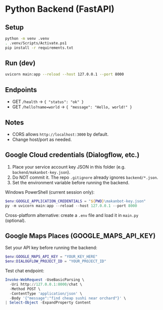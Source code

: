 # Python Backend (FastAPI)

## Setup

```bash
python -m venv .venv
. .venv/Scripts/Activate.ps1
pip install -r requirements.txt
```

## Run (dev)

```bash
uvicorn main:app --reload --host 127.0.0.1 --port 8000
```

## Endpoints

- GET `/health` -> `{ "status": "ok" }`
- GET `/hello?name=world` -> `{ "message": "Hello, world!" }`

## Notes

- CORS allows `http://localhost:3000` by default.
- Change host/port as needed.

## Google Cloud credentials (Dialogflow, etc.)

1. Place your service account key JSON in this folder (e.g. `backend/makanbot-key.json`).
2. Do NOT commit it. The repo `.gitignore` already ignores `backend/*.json`.
3. Set the environment variable before running the backend.

Windows PowerShell (current session only):

```powershell
$env:GOOGLE_APPLICATION_CREDENTIALS = "${PWD}\makanbot-key.json"
py -m uvicorn main:app --reload --host 127.0.0.1 --port 8000
```

Cross-platform alternative: create a `.env` file and load it in `main.py` (optional).

## Google Maps Places (GOOGLE_MAPS_API_KEY)

Set your API key before running the backend:

```powershell
$env:GOOGLE_MAPS_API_KEY = "YOUR_KEY_HERE"
$env:DIALOGFLOW_PROJECT_ID = "YOUR_PROJECT_ID"
```

Test chat endpoint:

```powershell
Invoke-WebRequest -UseBasicParsing \
  -Uri http://127.0.0.1:8000/chat \
  -Method POST \
  -ContentType 'application/json' \
  -Body '{"message":"find cheap sushi near orchard"}' \
| Select-Object -ExpandProperty Content
```
